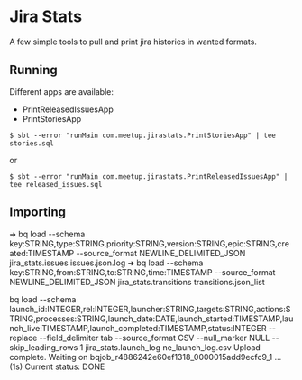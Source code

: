 # Jira Stats

A few simple tools to pull and print jira histories
in wanted formats.

## Running

Different apps are available:

* PrintReleasedIssuesApp
* PrintStoriesApp

```
$ sbt --error "runMain com.meetup.jirastats.PrintStoriesApp" | tee stories.sql
```

or

```
$ sbt --error "runMain com.meetup.jirastats.PrintReleasedIssuesApp" | tee released_issues.sql

```


## Importing

➜  bq load --schema key:STRING,type:STRING,priority:STRING,version:STRING,epic:STRING,created:TIMESTAMP --source_format NEWLINE_DELIMITED_JSON jira_stats.issues issues.json.log
➜  bq load --schema key:STRING,from:STRING,to:STRING,time:TIMESTAMP --source_format NEWLINE_DELIMITED_JSON jira_stats.transitions transitions.json_list

bq load --schema launch_id:INTEGER,rel:INTEGER,launcher:STRING,targets:STRING,actions:STRING,processes:STRING,launch_date:DATE,launch_started:TIMESTAMP,launch_live:TIMESTAMP,launch_completed:TIMESTAMP,status:INTEGER --replace --field_delimiter tab --source_format CSV --null_marker NULL --skip_leading_rows 1 jira_stats.launch_log ne_launch_log.csv
Upload complete.
Waiting on bqjob_r4886242e60ef1318_0000015add9ecfc9_1 ... (1s) Current status: DONE   
